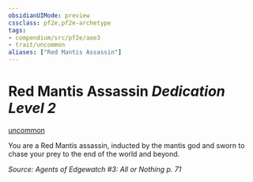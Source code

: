 ```yaml
---
obsidianUIMode: preview
cssclass: pf2e,pf2e-archetype
tags:
- compendium/src/pf2e/aoe3
- trait/uncommon
aliases: ["Red Mantis Assassin"]
---
```

# Red Mantis Assassin *Dedication Level 2*  
[uncommon](../../../rules/traits/uncommon.md)  

You are a Red Mantis assassin, inducted by the mantis god and sworn to chase your prey to the end of the world and beyond.

*Source: Agents of Edgewatch #3: All or Nothing p. 71*